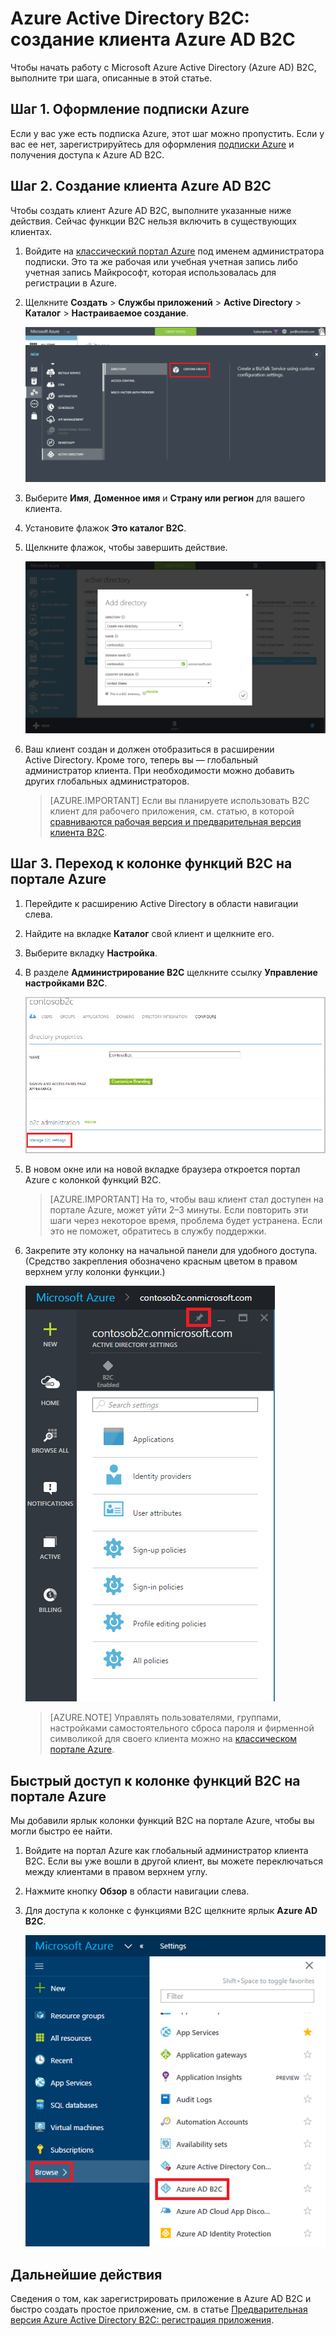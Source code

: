<properties
	pageTitle="Azure Active Directory B2C: создание клиента Azure Active Directory B2C | Microsoft Azure"
	description="Раздел о том, как создать клиент Azure Active Directory B2C"
	services="active-directory-b2c"
	documentationCenter=""
	authors="swkrish"
	manager="msmbaldwin"
	editor="bryanla"/>

<tags
	ms.service="active-directory-b2c"
	ms.workload="identity"
	ms.tgt_pltfrm="na"
	ms.topic="article"
    ms.devlang="na"
	ms.date="07/24/2016"
	ms.author="swkrish"/>

# Azure Active Directory B2C: создание клиента Azure AD B2C

Чтобы начать работу с Microsoft Azure Active Directory (Azure AD) B2C, выполните три шага, описанные в этой статье.

## Шаг 1. Оформление подписки Azure

Если у вас уже есть подписка Azure, этот шаг можно пропустить. Если у вас ее нет, зарегистрируйтесь для оформления [подписки Azure](../active-directory/sign-up-organization.md) и получения доступа к Azure AD B2C.

## Шаг 2. Создание клиента Azure AD B2C

Чтобы создать клиент Azure AD B2C, выполните указанные ниже действия. Сейчас функции B2C нельзя включить в существующих клиентах.

1. Войдите на [классический портал Azure](https://manage.windowsazure.com/) под именем администратора подписки. Это та же рабочая или учебная учетная запись либо учетная запись Майкрософт, которая использовалась для регистрации в Azure.
2. Щелкните **Создать** > **Службы приложений** > **Active Directory** > **Каталог** > **Настраиваемое создание**.

    ![Снимок экрана: начало создания клиента](./media/active-directory-b2c-get-started/new-directory.png)

3. Выберите **Имя**, **Доменное имя** и **Страну или регион** для вашего клиента.
4. Установите флажок **Это каталог B2C**.
5. Щелкните флажок, чтобы завершить действие.

    ![Снимок экрана: флажок создания каталога B2C](./media/active-directory-b2c-get-started/create-b2c-directory.png)

6. Ваш клиент создан и должен отобразиться в расширении Active Directory. Кроме того, теперь вы — глобальный администратор клиента. При необходимости можно добавить других глобальных администраторов.

    > [AZURE.IMPORTANT]
	Если вы планируете использовать B2C клиент для рабочего приложения, см. статью, в которой [сравниваются рабочая версия и предварительная версия клиента B2C](active-directory-b2c-reference-tenant-type.md).

## Шаг 3. Переход к колонке функций B2C на портале Azure

1. Перейдите к расширению Active Directory в области навигации слева.
2. Найдите на вкладке **Каталог** свой клиент и щелкните его.
3. Выберите вкладку **Настройка**.
4. В разделе **Администрирование B2C** щелкните ссылку **Управление настройками B2C**.

    ![Снимок экрана: настройка каталога для B2C](./media/active-directory-b2c-get-started/b2c-directory-configure-tab.png)

5. В новом окне или на новой вкладке браузера откроется портал Azure с колонкой функций B2C.

    > [AZURE.IMPORTANT]
    На то, чтобы ваш клиент стал доступен на портале Azure, может уйти 2–3 минуты. Если повторить эти шаги через некоторое время, проблема будет устранена. Если это не поможет, обратитесь в службу поддержки.

6. Закрепите эту колонку на начальной панели для удобного доступа. (Средство закрепления обозначено красным цветом в правом верхнем углу колонки функции.)

    ![Снимок экрана: колонка функций B2C](./media/active-directory-b2c-get-started/b2c-features-blade.png)

    > [AZURE.NOTE]
    Управлять пользователями, группами, настройками самостоятельного сброса пароля и фирменной символикой для своего клиента можно на [классическом портале Azure](https://manage.windowsazure.com/).

## Быстрый доступ к колонке функций B2C на портале Azure

Мы добавили ярлык колонки функций B2C на портале Azure, чтобы вы могли быстро ее найти.

1. Войдите на портал Azure как глобальный администратор клиента B2C. Если вы уже вошли в другой клиент, вы можете переключаться между клиентами в правом верхнем углу.
2. Нажмите кнопку **Обзор** в области навигации слева.
3. Для доступа к колонке с функциями B2C щелкните ярлык **Azure AD B2C**.

    ![Снимок экрана: переход к колонке функций B2C](./media/active-directory-b2c-get-started/b2c-browse.png)

## Дальнейшие действия

Сведения о том, как зарегистрировать приложение в Azure AD B2C и быстро создать простое приложение, см. в статье [Предварительная версия Azure Active Directory B2C: регистрация приложения](active-directory-b2c-app-registration.md).

<!---HONumber=AcomDC_0727_2016-->